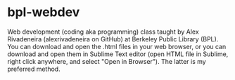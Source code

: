 # bpl-webdev
Web development (coding aka programming) class taught by Alex Rivadeneira (alexrivadeneira on GitHub) at Berkeley Public Library (BPL). You can download and open the .html files in your web browser, or you can download and open them in Sublime Text editor (open HTML file in Sublime, right click anywhere, and select "Open in Browser"). The latter is my preferred method.